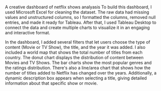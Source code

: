 A creative dashboard of netflix shows analyasis
To build this dashboard, I used Microsoft Excel for cleaning the dataset. The raw data had missing values and unstructured columns, so I formatted the columns, removed null entries, and made it ready for Tableau. After that, I used Tableau Desktop to connect the data and create multiple charts to visualize it in an engaging and interactive format.

In the dashboard, I added several filters that let users choose the type of content (Movie or TV Show), the title, and the year it was added. I also included a world map that shows the total number of titles from each country. The donut chart displays the distribution of content between Movies and TV Shows. The bar charts show the most popular genres and the ratings distribution. There's also a line/area chart that shows how the number of titles added to Netflix has changed over the years. Additionally, a dynamic description box appears when selecting a title, giving detailed information about that specific show or movie.


